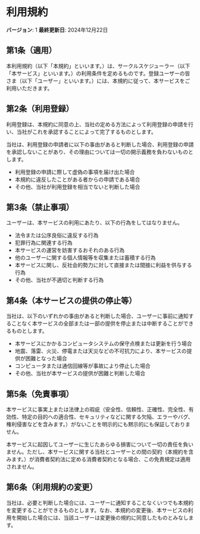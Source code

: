 # 利用規約

**バージョン**: 1
**最終更新日**: 2024年12月22日

## 第1条（適用）

本利用規約（以下「本規約」といいます。）は、サークルスケジューラー（以下「本サービス」といいます。）の利用条件を定めるものです。登録ユーザーの皆さま（以下「ユーザー」といいます。）には、本規約に従って、本サービスをご利用いただきます。

## 第2条（利用登録）

利用登録は、本規約に同意の上、当社の定める方法によって利用登録の申請を行い、当社がこれを承認することによって完了するものとします。

当社は、利用登録の申請者に以下の事由があると判断した場合、利用登録の申請を承認しないことがあり、その理由については一切の開示義務を負わないものとします。

- 利用登録の申請に際して虚偽の事項を届け出た場合
- 本規約に違反したことがある者からの申請である場合
- その他、当社が利用登録を相当でないと判断した場合

## 第3条（禁止事項）

ユーザーは、本サービスの利用にあたり、以下の行為をしてはなりません。

- 法令または公序良俗に違反する行為
- 犯罪行為に関連する行為
- 本サービスの運営を妨害するおそれのある行為
- 他のユーザーに関する個人情報等を収集または蓄積する行為
- 本サービスに関し、反社会的勢力に対して直接または間接に利益を供与する行為
- その他、当社が不適切と判断する行為

## 第4条（本サービスの提供の停止等）

当社は、以下のいずれかの事由があると判断した場合、ユーザーに事前に通知することなく本サービスの全部または一部の提供を停止または中断することができるものとします。

- 本サービスにかかるコンピュータシステムの保守点検または更新を行う場合
- 地震、落雷、火災、停電または天災などの不可抗力により、本サービスの提供が困難となった場合
- コンピュータまたは通信回線等が事故により停止した場合
- その他、当社が本サービスの提供が困難と判断した場合

## 第5条（免責事項）

本サービスに事実上または法律上の瑕疵（安全性、信頼性、正確性、完全性、有効性、特定の目的への適合性、セキュリティなどに関する欠陥、エラーやバグ、権利侵害などを含みます。）がないことを明示的にも黙示的にも保証しておりません。

本サービスに起因してユーザーに生じたあらゆる損害について一切の責任を負いません。ただし、本サービスに関する当社とユーザーとの間の契約（本規約を含みます。）が消費者契約法に定める消費者契約となる場合、この免責規定は適用されません。

## 第6条（利用規約の変更）

当社は、必要と判断した場合には、ユーザーに通知することなくいつでも本規約を変更することができるものとします。なお、本規約の変更後、本サービスの利用を開始した場合には、当該ユーザーは変更後の規約に同意したものとみなします。

